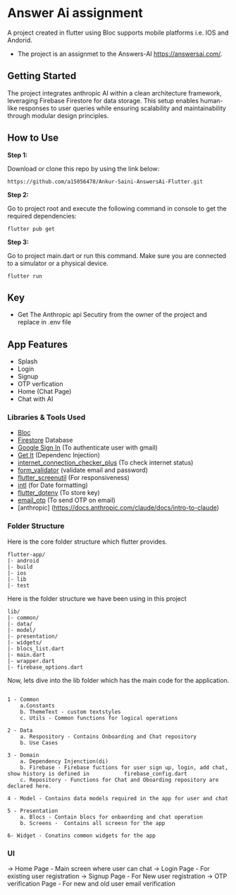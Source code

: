 # Answer Ai assignment

A project created in flutter using Bloc supports mobile platforms i.e. IOS and Andorid.

* The project is an assignmet to the Answers-AI <https://answersai.com/>.

## Getting Started

The project integrates anthropic AI within a clean architecture framework, leveraging Firebase Firestore for data storage. This setup enables human-like responses to user queries while ensuring scalability and maintainability through modular design principles.

## How to Use

**Step 1:**

Download or clone this repo by using the link below:

```
https://github.com/a15056478/Ankur-Saini-AnswersAi-Flutter.git
```

**Step 2:**

Go to project root and execute the following command in console to get the required dependencies:

```
flutter pub get 
```

**Step 3:**

Go to project main.dart or run this command. Make sure you are connected to a simulator or a physical device.

```
flutter run 
```

## Key

* Get The Anthropic api Secutiry from the owner of the project and replace in .env file

## App Features

* Splash
* Login
* Signup
* OTP verfication
* Home (Chat Page)
* Chat with AI

### Libraries & Tools Used

* [Bloc](https://pub.dev/packages/flutter_bloc)
* [Firestore](https://firebase.flutter.dev/) Database
* [Google Sign In](https://pub.dev/packages/google_sign_in) (To authenticate user with gmail)
* [Get It](https://pub.dev/packages/get_it) (Dependenc Injection)
* [internet_connection_checker_plus](https://pub.dev/packages/internet_connection_checker_plus) (To check internet status)
* [form_validator](https://pub.dev/packages/form_validator) (validate email and password)
* [flutter_screenutil](https://pub.dev/packages/flutter_screenutil) (For responsiveness)
* [intl](https://pub.dev/packages/intl) (for Date formatting)
* [flutter_dotenv](https://pub.dev/packages/flutter_dotenv) (To store key)
* [email_otp](https://pub.dev/packages/email_otp) (To send OTP on email)
* [anthropic] (<https://docs.anthropic.com/claude/docs/intro-to-claude>)

### Folder Structure

Here is the core folder structure which flutter provides.

```
flutter-app/
|- android
|- build
|- ios
|- lib
|- test
```

Here is the folder structure we have been using in this project

```
lib/
|- common/
|- data/
|- model/
|- presentation/
|- widgets/
|- blocs_list.dart
|- main.dart
|- wrapper.dart
|- firebase_options.dart
```

Now, lets dive into the lib folder which has the main code for the application.

```

1 - Common 
    a.Constants
    b. ThemeText - custom textstyles
    c. Utils - Common functions for logical operations

2 - Data
    a. Respository - Contains Onboarding and Chat repository 
    b. Use Cases

3 - Domain
    a. Dependency Injenction(di)
    b. Firebase - Firebase fuctions for user sign up, login, add chat, show history is defined in           firebase_config.dart
    c. Repository - Functions for Chat and Oboarding repository are declared here.

4 - Model - Contains data models required in the app for user and chat

5 - Presentation
    a. Blocs - Contain blocs for onbaording and chat operation
    b. Screens -  Contains all screesn for the app

6- Widget - Conatins common widgets for the app

```

### UI

-> Home Page - Main screen where user can chat
-> Login Page - For existing user registration
-> Signup Page -  For New user registration
-> OTP verification Page -  For new and old user email verification
